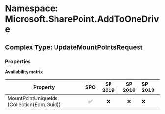 # Namespace: Microsoft.SharePoint.AddToOneDrive

## Complex Type: UpdateMountPointsRequest

### Properties

**Availability matrix**

Property | SPO | SP 2019 | SP 2016 | SP 2013
----------|:---:|:-------:|:-------:|:-------
MountPointUniqueIds (Collection(Edm.Guid)) | ✅ | ❌ | ❌ | ❌
